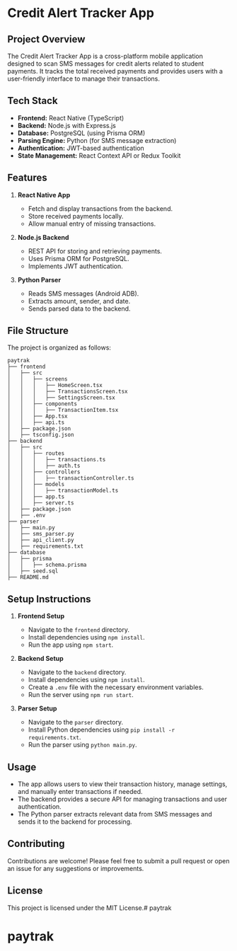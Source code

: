# Credit Alert Tracker App

## Project Overview
The Credit Alert Tracker App is a cross-platform mobile application designed to scan SMS messages for credit alerts related to student payments. It tracks the total received payments and provides users with a user-friendly interface to manage their transactions.

## Tech Stack
- **Frontend:** React Native (TypeScript)
- **Backend:** Node.js with Express.js
- **Database:** PostgreSQL (using Prisma ORM)
- **Parsing Engine:** Python (for SMS message extraction)
- **Authentication:** JWT-based authentication
- **State Management:** React Context API or Redux Toolkit

## Features
1. **React Native App**
   - Fetch and display transactions from the backend.
   - Store received payments locally.
   - Allow manual entry of missing transactions.

2. **Node.js Backend**
   - REST API for storing and retrieving payments.
   - Uses Prisma ORM for PostgreSQL.
   - Implements JWT authentication.

3. **Python Parser**
   - Reads SMS messages (Android ADB).
   - Extracts amount, sender, and date.
   - Sends parsed data to the backend.

## File Structure
The project is organized as follows:

```
paytrak
├── frontend
│   ├── src
│   │   ├── screens
│   │   │   ├── HomeScreen.tsx
│   │   │   ├── TransactionsScreen.tsx
│   │   │   ├── SettingsScreen.tsx
│   │   ├── components
│   │   │   ├── TransactionItem.tsx
│   │   ├── App.tsx
│   │   ├── api.ts
│   ├── package.json
│   ├── tsconfig.json
├── backend
│   ├── src
│   │   ├── routes
│   │   │   ├── transactions.ts
│   │   │   ├── auth.ts
│   │   ├── controllers
│   │   │   ├── transactionController.ts
│   │   ├── models
│   │   │   ├── transactionModel.ts
│   │   ├── app.ts
│   │   ├── server.ts
│   ├── package.json
│   ├── .env
├── parser
│   ├── main.py
│   ├── sms_parser.py
│   ├── api_client.py
│   ├── requirements.txt
├── database
│   ├── prisma
│   │   ├── schema.prisma
│   ├── seed.sql
├── README.md
```

## Setup Instructions
1. **Frontend Setup**
   - Navigate to the `frontend` directory.
   - Install dependencies using `npm install`.
   - Run the app using `npm start`.

2. **Backend Setup**
   - Navigate to the `backend` directory.
   - Install dependencies using `npm install`.
   - Create a `.env` file with the necessary environment variables.
   - Run the server using `npm run start`.

3. **Parser Setup**
   - Navigate to the `parser` directory.
   - Install Python dependencies using `pip install -r requirements.txt`.
   - Run the parser using `python main.py`.

## Usage
- The app allows users to view their transaction history, manage settings, and manually enter transactions if needed.
- The backend provides a secure API for managing transactions and user authentication.
- The Python parser extracts relevant data from SMS messages and sends it to the backend for processing.

## Contributing
Contributions are welcome! Please feel free to submit a pull request or open an issue for any suggestions or improvements.

## License
This project is licensed under the MIT License.# paytrak
# paytrak
